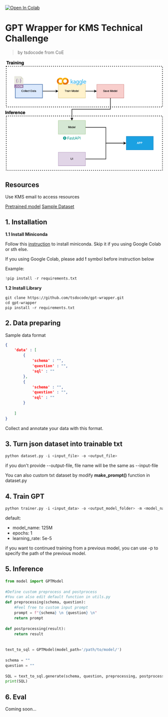 [![Open In Colab](https://colab.research.google.com/assets/colab-badge.svg)](https://colab.research.google.com/drive/1QIOEfsB7DPcPRp9VX3fK2yg6atybkHvq#scrollTo=Bsy56wuXOPg1)

# GPT Wrapper for KMS Technical Challenge

> by tsdocode from CoE

![](./assets/pipeline.png)


## Resources
Use KMS email to access resources

[Pretrained model](https://drive.google.com/drive/folders/11aWe3IZ0pfxujwzsFHwSzgJuAlPryBNs?usp=sharing)
[Sample Dataset](https://drive.google.com/drive/folders/1eQ6T2AGa5-1UXZfNwE3HdrOpWwXZKttu?usp=sharing)



## **1. Installation**

**1.1 Install Miniconda**

Follow this [instruction](https://docs.conda.io/en/latest/miniconda.html#) to install miniconda.
Skip it if you using Google Colab or sth else.

If you using Google Colab, please add **!** symbol before instruction below

Example:
```python
!pip install -r requirements.txt
```


**1.2 Install Library**
```
git clone https://github.com/tsdocode/gpt-wrapper.git
cd gpt-wrapper
pip install -r requirements.txt
```


## **2. Data preparing**
Sample data format
```json
{
    'data' : [
        {
            'schema' : "",
            'question' : "",
            'sql' : ""
        },
        {
            'schema' : "",
            'question' : "",
            'sql' : ""
        }

    ]
}
```

Collect and annotate your data with this format.

## **3. Turn json dataset into trainable txt**
```python
python dataset.py -i <input_file> -o <output_file>
```

if you don't provide --output-file, file name will be the same as --input-file

You can also custom txt dataset by modify **make_prompt()** function in dataset.py

## **4. Train GPT**
```python
python trainer.py -i <input_data> -o <output_model_folder> -m <model_name> -p <pretrained_model_path> -e <epochs> -l <learning_rate>  
```
default:
- model_name: 125M
- epochs: 1
- learning_rate: 5e-5

if you want to continued training from a previous model, you can use -p to specify the path of the previous model. 

## **5. Inference**
```python
from model import GPTModel

#Define custom preprocess and postprocess
#You can also edit default function in utils.py
def preprocessing(schema, question):
    #Feel free to custom input prompt
    prompt = f"{schema} \n {question} \n"
    return prompt

def postprocessing(result):
    return result


text_to_sql = GPTModel(model_path='/path/to/model/')

schema = ""
question = ""

SQL = text_to_sql.generate(schema, question, preprocessing, postprocessing)
print(SQL)
```

## **6. Eval**
Coming soon...




